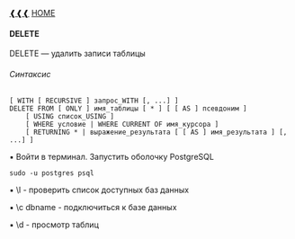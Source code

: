 [❰❰❰](https://github.com/L1quide/CheatSeets/blob/master/PostgreSQL.md) [HOME](https://github.com/L1quide/CheatSeets/blob/master/README.md)

#### DELETE

DELETE — удалить записи таблицы

###### Синтаксис

    [ WITH [ RECURSIVE ] запрос_WITH [, ...] ]
    DELETE FROM [ ONLY ] имя_таблицы [ * ] [ [ AS ] псевдоним ]
        [ USING список_USING ]
        [ WHERE условие | WHERE CURRENT OF имя_курсора ]
        [ RETURNING * | выражение_результата [ [ AS ] имя_результата ] [, ...] ]
        
        
▪ Войти в терминал. Запустить оболочку PostgreSQL

    sudo -u postgres psql

▪ \l - проверить список доступных баз данных
  
▪ \c dbname - подключиться к базе данных

▪ \d - просмотр таблиц